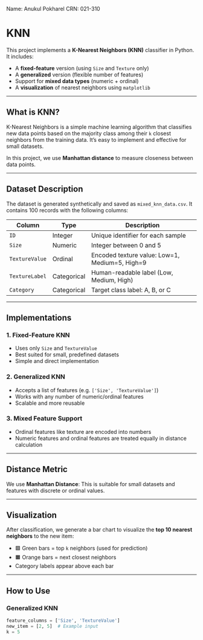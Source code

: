 Name: Anukul Pokharel
CRN: 021-310

# KNN 


This project implements a **K-Nearest Neighbors (KNN)** classifier in Python. It includes:
- A **fixed-feature** version (using `Size` and `Texture` only)
- A **generalized** version (flexible number of features)
- Support for **mixed data types** (numeric + ordinal)
- A **visualization** of nearest neighbors using `matplotlib`

---

## What is KNN?

K-Nearest Neighbors is a simple machine learning algorithm that classifies new data points based on the majority class among their `k` closest neighbors from the training data. It’s easy to implement and effective for small datasets.

In this project, we use **Manhattan distance** to measure closeness between data points.

---

## Dataset Description

The dataset is generated synthetically and saved as `mixed_knn_data.csv`. It contains 100 records with the following columns:

| Column         | Type        | Description                                   |
|----------------|-------------|-----------------------------------------------|
| `ID`           | Integer     | Unique identifier for each sample             |
| `Size`         | Numeric     | Integer between 0 and 5                       |
| `TextureValue` | Ordinal     | Encoded texture value: Low=1, Medium=5, High=9|
| `TextureLabel` | Categorical | Human-readable label (Low, Medium, High)      |
| `Category`     | Categorical | Target class label: A, B, or C                |

---

## Implementations

### 1. Fixed-Feature KNN
- Uses only `Size` and `TextureValue`
- Best suited for small, predefined datasets
- Simple and direct implementation

### 2. Generalized KNN
- Accepts a list of features (e.g. `['Size', 'TextureValue']`)
- Works with any number of numeric/ordinal features
- Scalable and more reusable

### 3. Mixed Feature Support
- Ordinal features like texture are encoded into numbers
- Numeric features and ordinal features are treated equally in distance calculation

---

## Distance Metric

We use **Manhattan Distance**:
This is suitable for small datasets and features with discrete or ordinal values.

---

## Visualization

After classification, we generate a bar chart to visualize the **top 10 nearest neighbors** to the new item:

- 🟩 Green bars = top `k` neighbors (used for prediction)  
- 🟧 Orange bars = next closest neighbors  
- Category labels appear above each bar  

---

## How to Use

### Generalized KNN

```python
feature_columns = ['Size', 'TextureValue']
new_item = [2, 5]  # Example input
k = 5
